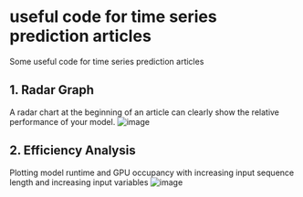 # useful code for time series prediction articles
Some useful code for time series prediction articles
## 1. Radar Graph
A radar chart at the beginning of an article can clearly show the relative performance of your model.
![image](https://github.com/user-attachments/assets/31ba51e8-249a-480b-8e52-24fa568a6bc4)

## 2. Efficiency Analysis
Plotting model runtime and GPU occupancy with increasing input sequence length and increasing input variables
![image](https://github.com/user-attachments/assets/70cfdc5f-9345-4a27-ae70-cc6912c4998a)

